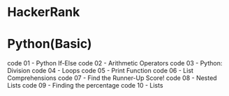 # HackerRank
# Python(Basic)

code 01 - Python If-Else
code 02 - Arithmetic Operators
code 03 - Python: Division
code 04 - Loops
code 05 - Print Function
code 06 - List Comprehensions
code 07 - Find the Runner-Up Score!
code 08 - Nested Lists
code 09 - Finding the percentage
code 10 - Lists